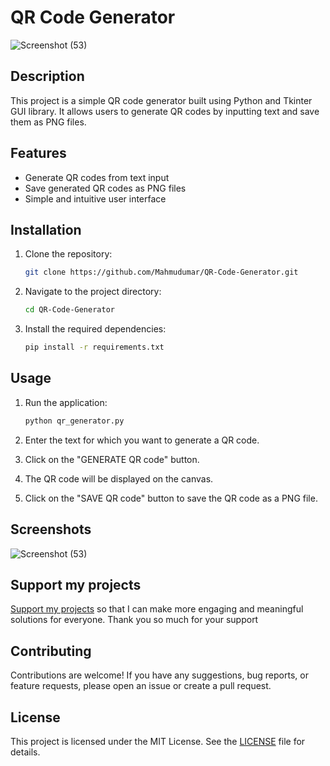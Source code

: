
# QR Code Generator
![Screenshot (53)](https://github.com/Mahmudumar/Qrcode/assets/90246975/69148bcc-9f83-40e2-b650-8c47955c5156)



## Description

This project is a simple QR code generator built using Python and Tkinter GUI library. It allows users to generate QR codes by inputting text and save them as PNG files.

## Features

- Generate QR codes from text input
- Save generated QR codes as PNG files
- Simple and intuitive user interface

## Installation

1. Clone the repository:

   ```bash
   git clone https://github.com/Mahmudumar/QR-Code-Generator.git
   ```

2. Navigate to the project directory:

   ```bash
   cd QR-Code-Generator
   ```

3. Install the required dependencies:

   ```bash
   pip install -r requirements.txt
   ```

## Usage

1. Run the application:

   ```bash
   python qr_generator.py
   ```

2. Enter the text for which you want to generate a QR code.
3. Click on the "GENERATE QR code" button.
4. The QR code will be displayed on the canvas.
5. Click on the "SAVE QR code" button to save the QR code as a PNG file.

## Screenshots

![Screenshot (53)](https://github.com/Mahmudumar/Qrcode/assets/90246975/69148bcc-9f83-40e2-b650-8c47955c5156)

## Support my projects
[Support my projects](https://paystack.com/pay/supportMahmud) so that I can make more engaging and meaningful solutions for everyone. Thank you so much for your support


## Contributing

Contributions are welcome! If you have any suggestions, bug reports, or feature requests, please open an issue or create a pull request.

## License

This project is licensed under the MIT License. See the [LICENSE](LICENSE) file for details.
